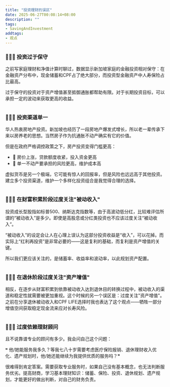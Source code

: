 ```yaml
---
title: "投资理财的误区"
date: 2025-06-27T00:08:14+08:00
description: ""
tags:
- SavingAndInvestment
addtags:
- 观点
---
```


### 🙅🏻‍♀️ 投资过于保守

之前写家庭理财和净值计算时聊过，数据显示新加坡家庭的金融投资相对保守：在金融资产分布中，现金储蓄和CPF占了绝大部分，而投资型金融资产中人寿保险占比最高。

过于保守的投资对于资产增值甚至抵御通胀都帮助有限。对于长期投资目标，可以承担一定的波动来获取更高的收益。

<div>
    <span class="image fit" style="max-width: 600px;"><img src="https://s3.ap-southeast-1.amazonaws.com/littlecheesecake.me/money.sense/investment-misconceptions/investment-misconception-1.PNG" alt="" /></span>
</div>

### 🙅🏻‍♀️ 投资渠道单一

华人热衷房地产投资。新加坡也经历了一段房地产爆发式增长，所以老一辈传承下来以房养老的思想。当然房子作为抗通胀不动产确实有它的价值。

但是在政府严格调控政策之下，房产投资变得门槛更高：

- 🚨 房价上涨，贷款额度收紧，投入资金更高
- 🚨 单一不动产要承担的风险更高，维护成本高

虚拟货币是另一个极端，它可能有惊人的回报率，但是风险也远远高于其他投资。建立多个投资渠道，维护一个多样化投资组合是我觉得合理的选择。

<div>
    <span class="image fit" style="max-width: 600px;"><img src="https://s3.ap-southeast-1.amazonaws.com/littlecheesecake.me/money.sense/investment-misconceptions/investment-misconception-2.PNG" alt="" /></span>
</div>

### 🙅🏻‍♀️ 在财富积累阶段过度关注"被动收入"

投资成长型股指如标普500、纳斯达克指数等，由于高波动低分红，比较难评估所谓的“被动收入”是多少。即使是高股息或分红类投资也不应该过度关注“被动收入”。

“被动收入”的设定会让人在心理上误认为这部分投资收益是“收入”，可以花掉。而实际上“红利再投资”是非常必要的——这是复利的基础，而复利是资产增值的关键。

所以我们更应该关注的，是储蓄率、收益率和波动率，以此规划资产配置。

<div>
    <span class="image fit" style="max-width: 600px;"><img src="https://s3.ap-southeast-1.amazonaws.com/littlecheesecake.me/money.sense/investment-misconceptions/investment-misconception-3.PNG" alt="" /></span>
</div>

### 🙅🏻‍♀️ 在退休阶段过度关注"资产增值"

相反，在逐步从财富积累到依靠被动收入达到退休目的转换过程中，被动收入的渠道和稳定性就需要被更加重视。这个时候的另一个误区是：过度关注"资产增值"。之前在分享退休被动收入和CPF LIFE选择时我也表达了这个观点——牺牲一部分增值空间获取稳定现金流来应对长寿风险。

<div>
    <span class="image fit" style="max-width: 600px;"><img src="https://s3.ap-southeast-1.amazonaws.com/littlecheesecake.me/money.sense/investment-misconceptions/investment-misconception-4.PNG" alt="" /></span>
</div>

### 🙅🏻‍♀️ 过度依赖理财顾问

且不说靠谱专业的顾问有多少。我会问自己这个问题：

❝ 他/她能服务我多久？等我七八十岁需要考虑医疗保险报销、退休理财收入优化、遗产规划时，他/她还能继续为我提供优质的服务吗？❞

很难得到肯定答案。需要获取专业服务时，如果自己没有基本概念，也无法判断服务优劣。提高财商，学习基本理财知识：储蓄、保险、投资、退休规划、遗产规划，才能更好的做出判断，对自己的财务负责。

<div>
    <span class="image fit" style="max-width: 600px;"><img src="https://s3.ap-southeast-1.amazonaws.com/littlecheesecake.me/money.sense/investment-misconceptions/investment-misconception-5.PNG" alt="" /></span>
</div>
